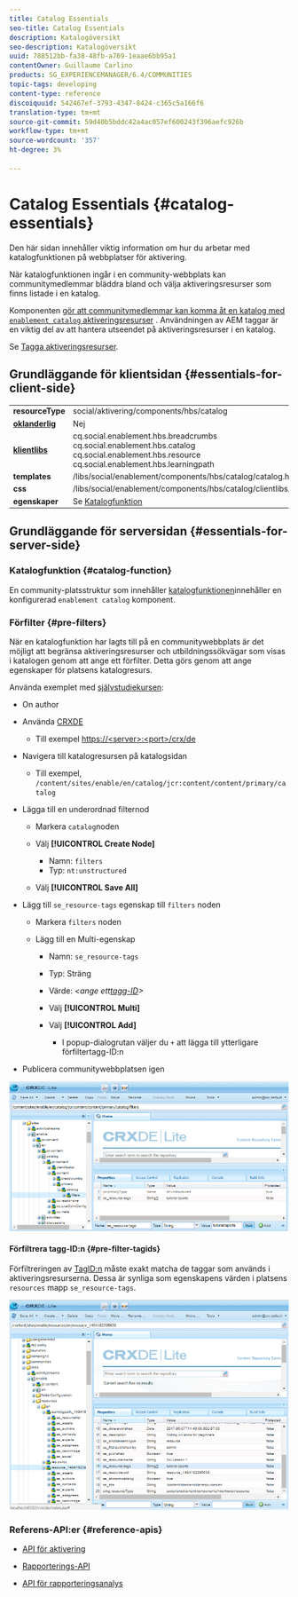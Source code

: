 ```yaml
---
title: Catalog Essentials
seo-title: Catalog Essentials
description: Katalogöversikt
seo-description: Katalogöversikt
uuid: 788512bb-fa38-48fb-a769-1eaae6bb95a1
contentOwner: Guillaume Carlino
products: SG_EXPERIENCEMANAGER/6.4/COMMUNITIES
topic-tags: developing
content-type: reference
discoiquuid: 542467ef-3793-4347-8424-c365c5a166f6
translation-type: tm+mt
source-git-commit: 59d40b5bddc42a4ac057ef600243f396aefc926b
workflow-type: tm+mt
source-wordcount: '357'
ht-degree: 3%

---
```



# Catalog Essentials {#catalog-essentials}

Den här sidan innehåller viktig information om hur du arbetar med katalogfunktionen på webbplatser för aktivering.

När katalogfunktionen ingår i en community-webbplats kan communitymedlemmar bläddra bland och välja aktiveringsresurser som finns listade i en katalog.

Komponenten [ gör att communitymedlemmar kan komma åt en katalog med `enablement catalog` aktiveringsresurser](catalog.md) [](resources.md). Användningen av AEM taggar är en viktig del av att hantera utseendet på aktiveringsresurser i en katalog.

Se [Tagga aktiveringsresurser](tag-resources.md).

## Grundläggande för klientsidan {#essentials-for-client-side}

<table> 
 <tbody> 
  <tr> 
   <td> <strong>resourceType</strong></td> 
   <td>social/aktivering/components/hbs/catalog</td> 
  </tr> 
  <tr> 
   <td> <a href="scf.md#add-or-include-a-communities-component"><strong>oklanderlig</strong></a></td> 
   <td>Nej</td> 
  </tr> 
  <tr> 
   <td> <a href="clientlibs.md"><strong>klientlibs</strong></a></td> 
   <td>cq.social.enablement.hbs.breadcrumbs<br /> cq.social.enablement.hbs.catalog<br /> cq.social.enablement.hbs.resource<br /> cq.social.enablement.hbs.learningpath</td> 
  </tr> 
  <tr> 
   <td> <strong>templates</strong></td> 
   <td> /libs/social/enablement/components/hbs/catalog/catalog.hbs<br /> </td> 
  </tr> 
  <tr> 
   <td> <strong>css</strong></td> 
   <td> /libs/social/enablement/components/hbs/catalog/clientlibs/catalog.css</td> 
  </tr> 
  <tr> 
   <td><strong> egenskaper</strong></td> 
   <td>Se <a href="catalog.md">Katalogfunktion</a></td> 
  </tr> 
 </tbody> 
</table>

## Grundläggande för serversidan {#essentials-for-server-side}

### Katalogfunktion {#catalog-function}

En community-platsstruktur som innehåller [katalogfunktionen](functions.md#catalog-function)innehåller en konfigurerad `enablement catalog` komponent.

### Förfilter {#pre-filters}

När en katalogfunktion har lagts till på en communitywebbplats är det möjligt att begränsa aktiveringsresurser och utbildningssökvägar som visas i katalogen genom att ange ett förfilter. Detta görs genom att ange egenskaper för platsens katalogresurs.

Använda exemplet med [självstudiekursen](getting-started-enablement.md):

* On author
* Använda [CRXDE](../../help/sites-developing/developing-with-crxde-lite.md)

   * Till exempel [https://&lt;server>:&lt;port>/crx/de](http://localhost:4502/crx/de)

* Navigera till katalogresursen på katalogsidan

   * Till exempel, `/content/sites/enable/en/catalog/jcr:content/content/primary/catalog`

* Lägga till en underordnad filternod

   * Markera `catalog`noden
   * Välj **[!UICONTROL Create Node]**

      * Namn: `filters`
      * Typ: `nt:unstructured`
   * Välj **[!UICONTROL Save All]**


* Lägg till `se_resource-tags` egenskap till `filters` noden

   * Markera `filters` noden
   * Lägg till en Multi-egenskap

      * Namn: `se_resource-tags`
      * Typ: Sträng
      * Värde: *&lt;ange ett[tagg-ID](#pre-filter-tagids)>*
      * Välj **[!UICONTROL Multi]**
      * Välj **[!UICONTROL Add]**

         * I popup-dialogrutan väljer du `+` att lägga till ytterligare förfiltertagg-ID:n

* Publicera communitywebbplatsen igen

![chlimage_1-189](assets/chlimage_1-189.png)

#### Förfiltrera tagg-ID:n {#pre-filter-tagids}

Förfiltreringen av [TagID:n](../../help/sites-developing/framework.md#tagid) måste exakt matcha de taggar som används i aktiveringsresurserna. Dessa är synliga som egenskapens värden i platsens `resources` mapp `se_resource-tags`.

![chlimage_1-190](assets/chlimage_1-190.png)

### Referens-API:er {#reference-apis}

* [API för aktivering](https://helpx.adobe.com/experience-manager/6-4/sites/developing/using/reference-materials/javadoc/com/adobe/cq/social/enablement/client/api/package-summary.html)

* [Rapporterings-API](https://helpx.adobe.com/experience-manager/6-4/sites/developing/using/reference-materials/javadoc/com/adobe/cq/social/enablement/client/reporting/api/package-summary.html)

* [API för rapporteringsanalys](https://helpx.adobe.com/experience-manager/6-4/sites/developing/using/reference-materials/javadoc/com/adobe/cq/social/enablement/client/reporting/analytics/api/package-summary.html)

